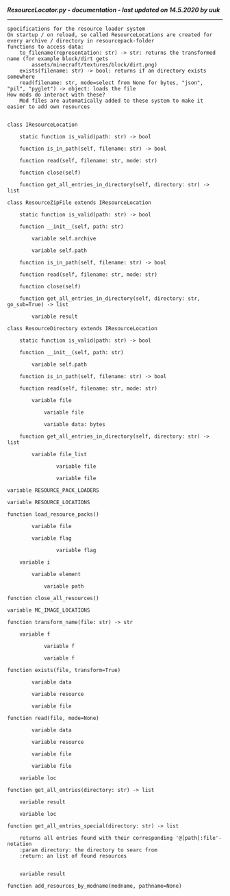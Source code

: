 ***ResourceLocator.py - documentation - last updated on 14.5.2020 by uuk***
___

    specifications for the resource loader system
    On startup / on reload, so called ResourceLocations are created for every archive / directory in resourcepack-folder
    functions to access data:
        to_filename(representation: str) -> str: returns the transformed name (for example block/dirt gets 
            assets/minecraft/textures/block/dirt.png)
        exists(filename: str) -> bool: returns if an directory exists somewhere
        read(filename: str, mode=select from None for bytes, "json", "pil", "pyglet") -> object: loads the file
    How mods do interact with these?
        Mod files are automatically added to these system to make it easier to add own resources


    class IResourceLocation

        static function is_valid(path: str) -> bool

        function is_in_path(self, filename: str) -> bool

        function read(self, filename: str, mode: str)

        function close(self)

        function get_all_entries_in_directory(self, directory: str) -> list

    class ResourceZipFile extends IResourceLocation

        static function is_valid(path: str) -> bool

        function __init__(self, path: str)

            variable self.archive

            variable self.path

        function is_in_path(self, filename: str) -> bool

        function read(self, filename: str, mode: str)

        function close(self)

        function get_all_entries_in_directory(self, directory: str, go_sub=True) -> list

            variable result

    class ResourceDirectory extends IResourceLocation

        static function is_valid(path: str) -> bool

        function __init__(self, path: str)

            variable self.path

        function is_in_path(self, filename: str) -> bool

        function read(self, filename: str, mode: str)

            variable file

                variable file

                variable data: bytes

        function get_all_entries_in_directory(self, directory: str) -> list

            variable file_list

                    variable file

                    variable file

    variable RESOURCE_PACK_LOADERS

    variable RESOURCE_LOCATIONS

    function load_resource_packs()

            variable file

            variable flag

                    variable flag

        variable i

            variable element

                variable path

    function close_all_resources()

    variable MC_IMAGE_LOCATIONS

    function transform_name(file: str) -> str

        variable f

                variable f

                variable f

    function exists(file, transform=True)

            variable data

            variable resource

            variable file

    function read(file, mode=None)

            variable data

            variable resource

            variable file

            variable file

        variable loc

    function get_all_entries(directory: str) -> list

        variable result

        variable loc

    function get_all_entries_special(directory: str) -> list
        
        returns all entries found with their corresponding '@[path]:file'-notation
        :param directory: the directory to searc from
        :return: an list of found resources


        variable result

    function add_resources_by_modname(modname, pathname=None)